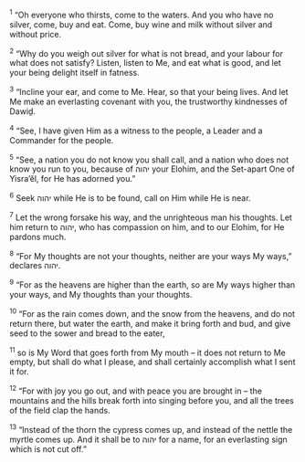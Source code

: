 <sup>1</sup> “Oh everyone who thirsts, come to the waters. And you who have no silver, come, buy and eat. Come, buy wine and milk without silver and without price.

<sup>2</sup> “Why do you weigh out silver for what is not bread, and your labour for what does not satisfy? Listen, listen to Me, and eat what is good, and let your being delight itself in fatness.

<sup>3</sup> “Incline your ear, and come to Me. Hear, so that your being lives. And let Me make an everlasting covenant with you, the trustworthy kindnesses of Dawiḏ.

<sup>4</sup> “See, I have given Him as a witness to the people, a Leader and a Commander for the people.

<sup>5</sup> “See, a nation you do not know you shall call, and a nation who does not know you run to you, because of יהוה your Elohim, and the Set-apart One of Yisra’ĕl, for He has adorned you.”

<sup>6</sup> Seek יהוה while He is to be found, call on Him while He is near.

<sup>7</sup> Let the wrong forsake his way, and the unrighteous man his thoughts. Let him return to יהוה, who has compassion on him, and to our Elohim, for He pardons much.

<sup>8</sup> “For My thoughts are not your thoughts, neither are your ways My ways,” declares יהוה.

<sup>9</sup> “For as the heavens are higher than the earth, so are My ways higher than your ways, and My thoughts than your thoughts.

<sup>10</sup> “For as the rain comes down, and the snow from the heavens, and do not return there, but water the earth, and make it bring forth and bud, and give seed to the sower and bread to the eater,

<sup>11</sup> so is My Word that goes forth from My mouth – it does not return to Me empty, but shall do what I please, and shall certainly accomplish what I sent it for.

<sup>12</sup> “For with joy you go out, and with peace you are brought in – the mountains and the hills break forth into singing before you, and all the trees of the field clap the hands.

<sup>13</sup> “Instead of the thorn the cypress comes up, and instead of the nettle the myrtle comes up. And it shall be to יהוה for a name, for an everlasting sign which is not cut off.”

